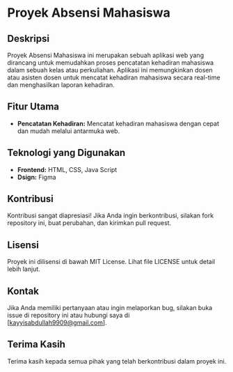 # Proyek Absensi Mahasiswa

## Deskripsi
Proyek Absensi Mahasiswa ini merupakan sebuah aplikasi web yang dirancang untuk memudahkan proses pencatatan kehadiran mahasiswa dalam sebuah kelas atau perkuliahan. 
Aplikasi ini memungkinkan dosen atau asisten dosen untuk mencatat kehadiran mahasiswa secara real-time dan menghasilkan laporan kehadiran.

## Fitur Utama
* **Pencatatan Kehadiran:** Mencatat kehadiran mahasiswa dengan cepat dan mudah melalui antarmuka web.


## Teknologi yang Digunakan
* **Frontend:** HTML, CSS, Java Script
* **Dsign:** Figma

## Kontribusi
Kontribusi sangat diapresiasi! Jika Anda ingin berkontribusi, silakan fork repository ini, buat perubahan, dan kirimkan pull request.

## Lisensi
Proyek ini dilisensi di bawah MIT License. Lihat file LICENSE untuk detail lebih lanjut.

## Kontak
Jika Anda memiliki pertanyaan atau ingin melaporkan bug, silakan buka issue di repository ini atau hubungi saya di [kayyisabdullah9909@gmail.com].

## Terima Kasih
Terima kasih kepada semua pihak yang telah berkontribusi dalam proyek ini.

